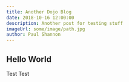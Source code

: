 ```yaml
---
title: Another Dojo Blog
date: 2018-10-16 12:00:00
description: Another post for testing stuff
imageUrl: some/image/path.jpg
author: Paul Shannon
---
```

## Hello World

Test Test

